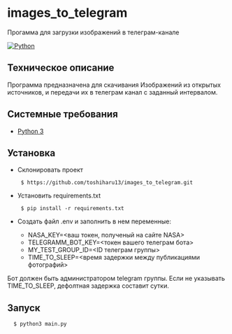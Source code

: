 # images_to_telegram
Прогамма для загрузки изображений в телеграм-канале

[![Python](https://img.shields.io/badge/-Python-464646?style=flat-square&logo=Python)](https://www.python.org/)

## Техническое описание

Программа предназначена для скачивания Изображений из открытых источников, и передачи их в телеграм канал с заданный интервалом.

## Системные требования
- [Python 3](https://www.python.org/)

## Установка

 - Cклонировать проект


        $ https://github.com/toshiharu13/images_to_telegram.git

 - Установить requirements.txt


        $ pip install -r requirements.txt

- Создать файл .env и заполнить в нем переменные:

   - NASA_KEY=<ваш токен, полученый на сайте NASA>
   - TELEGRAMM_BOT_KEY=<токен вашего телеграм бота>
   - MY_TEST_GROUP_ID=<ID телеграм группы>
   - TIME_TO_SLEEP=<время задержки между публикациями фотографий>

Бот должен быть администратором telegram группы. Если не указывать TIME_TO_SLEEP, дефолтная задержка составит сутки.

## Запуск

      $ python3 main.py